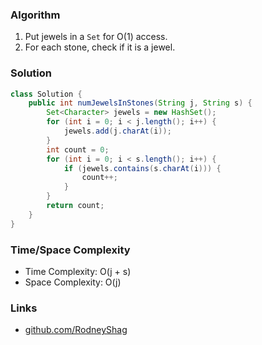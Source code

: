 ### Algorithm

1. Put jewels in a `Set` for O(1) access.
1. For each stone, check if it is a jewel.

### Solution

```java
class Solution {
    public int numJewelsInStones(String j, String s) {
        Set<Character> jewels = new HashSet();
        for (int i = 0; i < j.length(); i++) {
            jewels.add(j.charAt(i));
        }
        int count = 0;
        for (int i = 0; i < s.length(); i++) {
            if (jewels.contains(s.charAt(i))) {
                count++;
            }
        }
        return count;
    }
}
```

### Time/Space Complexity

-  Time Complexity: O(j + s)
- Space Complexity: O(j)

### Links

- [github.com/RodneyShag](https://github.com/RodneyShag)

